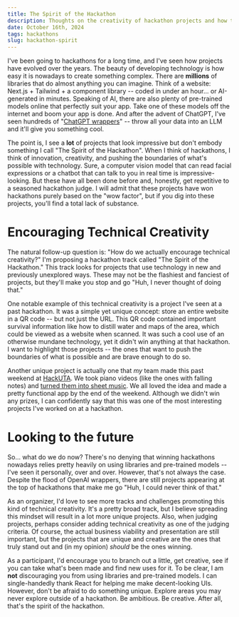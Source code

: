 ```yaml
---
title: The Spirit of the Hackathon
description: Thoughts on the creativity of hackathon projects and how to approach the LLM wrapper problem.
date: October 16th, 2024
tags: hackathons
slug: hackathon-spirit
---
```


I've been going to hackathons for a long time, and I've seen how projects have evolved over the years. The beauty of developing technology is how easy it is nowadays to create something complex. There are **millions** of libraries that do almost anything you can imagine. Think of a website: Next.js + Tailwind + a component library -- coded in under an hour... or AI-generated in minutes. Speaking of AI, there are also plenty of pre-trained models online that perfectly suit your app. Take one of these models off the internet and boom your app is done. And after the advent of ChatGPT, I've seen hundreds of "[ChatGPT wrappers](https://www.law.com/legaltechnews/2024/08/08/chatgpt-wrapper-is-this-years-hottest-snub-but-why/)" -- throw all your data into an LLM and it'll give you something cool.

The point is, I see a **lot** of projects that look impressive but don't embody something I call "The Spirit of the Hackathon". When I think of hackathons, I think of innovation, creativity, and pushing the boundaries of what's possible with technology. Sure, a computer vision model that can read facial expressions or a chatbot that can talk to you in real time is impressive-looking. But these have all been done before and, honestly, get repetitive to a seasoned hackathon judge. I will admit that these projects have won hackathons purely based on the "wow factor", but if you dig into these projects, you'll find a total lack of substance.

# Encouraging Technical Creativity

The natural follow-up question is: "How do we actually encourage technical creativity?" I'm proposing a hackathon track called "The Spirit of the Hackathon." This track looks for projects that use technology in new and previously unexplored ways. These may not be the flashiest and fanciest of projects, but they'll make you stop and go "Huh, I never thought of doing that."

One notable example of this technical creativity is a project I've seen at a past hackathon. It was a simple yet unique concept: store an entire website in a QR code -- but not just the URL. This QR code contained important survival information like how to distill water and maps of the area, which could be viewed as a website when scanned. It was such a cool use of an otherwise mundane technology, yet it didn't win anything at that hackathon. I want to highlight those projects -- the ones that want to push the boundaries of what is possible and are brave enough to do so.

Another unique project is actually one that *my* team made this past weekend at [HackUTA](https://www.hackuta.org/). We took piano videos (like the ones with falling notes) and [turned them into sheet music](https://devpost.com/software/hacktua). We all loved the idea and made a pretty functional app by the end of the weekend. Although we didn't win any prizes, I can confidently say that this was one of the most interesting projects I've worked on at a hackathon.

# Looking to the future

So... what do we do now? There's no denying that winning hackathons nowadays relies pretty heavily on using libraries and pre-trained models -- I've seen it personally, over and over. However, that's not always the case. Despite the flood of OpenAI wrappers, there are still projects appearing at the top of hackathons that make me go "Huh, I could never think of that."

As an organizer, I'd love to see more tracks and challenges promoting this kind of technical creativity. It's a pretty broad track, but I believe spreading this mindset will result in a lot more unique projects. Also, when judging projects, perhaps consider adding technical creativity as one of the judging criteria. Of course, the actual business viability and presentation are still important, but the projects that are unique and creative are the ones that truly stand out and (in my opinion) *should* be the ones winning.

As a participant, I'd encourage you to branch out a little, get creative, see if you can take what's been made and find new uses for it. To be clear, I am **not** discouraging you from using libraries and pre-trained models. I can single-handedly thank React for helping me make decent-looking UIs. However, don't be afraid to do something unique. Explore areas you may never explore outside of a hackathon. Be ambitious. Be creative. After all, that's the spirit of the hackathon.
